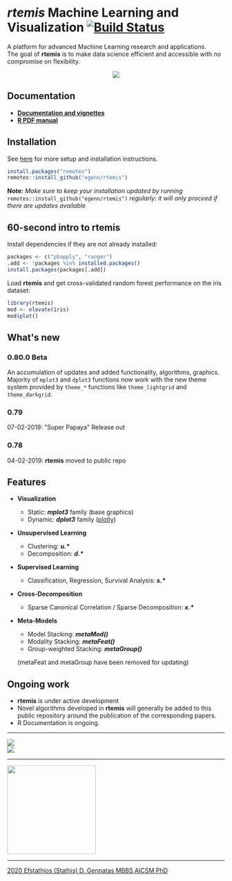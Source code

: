 # **_rtemis_** Machine Learning and Visualization [![Build Status](https://travis-ci.com/egenn/rtemis.svg?branch=master)](https://travis-ci.com/egenn/rtemis)

A platform for advanced Machine Learning research and applications.  
The goal of __rtemis__ is to make data science efficient and accessible with no compromise on flexibility.

<div style="text-align:center">
<a href="https://rtemis.netlify.com">
<img align = "center" src="https://egenn.github.io/imgs/rtemis_logo.png"></a>
</div>

## Documentation

* [__Documentation and vignettes__](https://rtemis.netlify.com)  
* [__R PDF manual__](https://egenn.github.io/docs/rtemis.pdf)

## Installation

See [here](https://rtemis.netlify.com/setup.html) for more setup and installation instructions.

```r
install.packages("remotes")
remotes::install_github("egenn/rtemis")
```

**Note:** *Make sure to keep your installation updated by running* `remotes::install_github("egenn/rtemis")` *regularly: it will only proceed if there are updates available*

## 60-second intro to __rtemis__

Install dependencies if they are not already installed:

```r
packages <- c("pbapply", "ranger")
.add <- !packages %in% installed.packages()
install.packages(packages[.add])
```

Load __rtemis__ and get cross-validated random forest performance on the iris dataset:

```r
library(rtemis)
mod <- elevate(iris)
mod$plot()
```

## What's new

### __0.80.0 Beta__

An accumulation of updates and added functionality, algorithms, graphics.  
Majority of `mplot3` and `dplot3` functions now work with the new theme system provided by `theme_*` functions like `theme_lightgrid` and `theme_darkgrid`.

### __0.79__

07-02-2019: "Super Papaya" Release out

### __0.78__

04-02-2019: __rtemis__ moved to public repo

## Features

* __Visualization__
  * Static: **_mplot3_** family (base graphics)
  * Dynamic: **_dplot3_** family ([plotly](https://plot.ly/r/))
* __Unsupervised Learning__
  * Clustering: **_u.\*_**
  * Decomposition: **_d.\*_**
* __Supervised Learning__
  * Classification, Regression, Survival Analysis: **_s.\*_**
* __Cross-Decomposition__
  * Sparse Canonical Correlation / Sparse Decomposition: **_x.\*_**
* __Meta-Models__  
  * Model Stacking: **_metaMod()_**
  * Modality Stacking: **_metaFeat()_**
  * Group-weighted Stacking: **_metaGroup()_**

  (metaFeat and metaGroup have been removed for updating)

## Ongoing work

* __rtemis__ is under active development
* Novel algorithms developed in __rtemis__ will generally be added to this public repository around the publication of the corresponding papers.
* R Documentation is ongoing.

---

<img align = "center" src="https://egenn.github.io/imgs/rtemis_vis_collage.png">
</br>
<img align = "center" src="https://egenn.github.io/imgs/rtemis_rstudio.png">
</br>  

---  

<img align = "center" src="https://egenn.github.io/imgs/rtemis_hex_2020.png" width="205">  

---

[2020 Efstathios (Stathis) D. Gennatas MBBS AICSM PhD](https://egenn.github.io)
